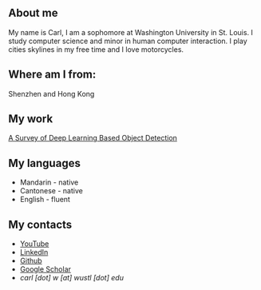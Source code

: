 ## About me
My name is Carl, I am a sophomore at Washington University in St. Louis. I study computer science and minor in human computer interaction. I play cities skylines in my free time and I love motorcycles.


## Where am I from:
Shenzhen and Hong Kong

## My work
<a href="https://scholar.google.com/citations?view_op=view_citation&hl=en&user=vBhKZHcAAAAJ&citation_for_view=vBhKZHcAAAAJ:u-x6o8ySG0sC">A Survey of Deep Learning Based Object Detection</a>

## My languages
<ul>
			<li>Mandarin - native</li>
			<li>Cantonese - native</li>
			<li>English - fluent</li>
		</ul>

## My contacts
<ul>
			<li><a href="https://youtube.com/@user-qb3uz4iq4c?si=IMvEzHdgalDO6IBC">YouTube</a></li>
            <li><a href="https://www.linkedin.com/in/carl-wang-922a102b0/">LinkedIn</a></li>
            <li><a href="https://github.com/cwong8751">Github</a></li>
			<li><a href="https://scholar.google.com/citations?user=vBhKZHcAAAAJ&hl=en">Google Scholar</a>
			<li><address>carl [dot] w [at] wustl [dot] edu</address></li>
        </ul>
